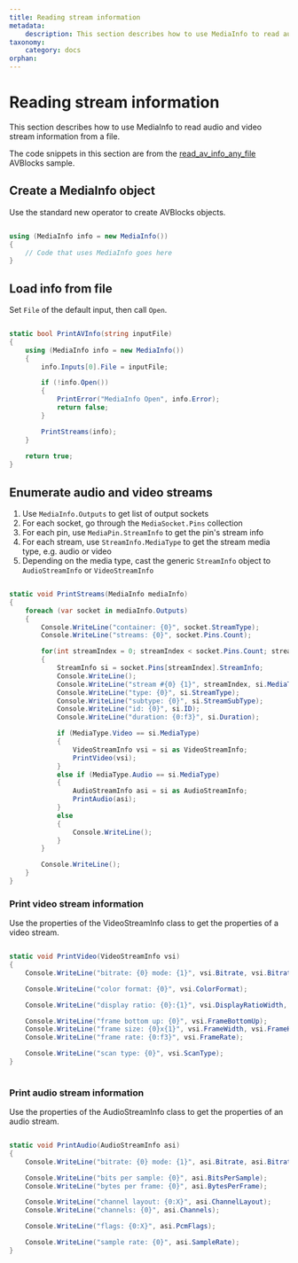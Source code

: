 ```yaml
---
title: Reading stream information
metadata:
    description: This section describes how to use MediaInfo to read audio and video stream information from a file.
taxonomy:
    category: docs
orphan:
---
```


# Reading stream information

This section describes how to use MediaInfo to read audio and video stream information from a file.

The code snippets in this section are from the [read_av_info_any_file](https://github.com/avblocks/avblocks-samples/tree/main/windows/net/samples/read_av_info_any_file) AVBlocks sample.

<!-- end of list -->

## Create a MediaInfo object

Use the standard new operator to create AVBlocks objects.

``` csharp

using (MediaInfo info = new MediaInfo())
{
    // Code that uses MediaInfo goes here
}

```
## Load info from file

Set `File` of the default input, then call `Open`.

``` csharp

static bool PrintAVInfo(string inputFile)
{
    using (MediaInfo info = new MediaInfo())
    {
        info.Inputs[0].File = inputFile;

        if (!info.Open())
        {
            PrintError("MediaInfo Open", info.Error);
            return false;
        }

        PrintStreams(info);
    }
    
    return true;
}

```

## Enumerate audio and video streams

1. Use `MediaInfo.Outputs` to get list of output sockets
2. For each socket, go through the `MediaSocket.Pins` collection 
3. For each pin, use `MediaPin.StreamInfo` to get the pin's stream info
3. For each stream, use `StreamInfo.MediaType` to get the stream media type, e.g. audio or video
4. Depending on the media type, cast the generic `StreamInfo` object to `AudioStreamInfo` or `VideoStreamInfo`

<!-- end of list -->

``` csharp

static void PrintStreams(MediaInfo mediaInfo)
{
    foreach (var socket in mediaInfo.Outputs)
    {
        Console.WriteLine("container: {0}", socket.StreamType);
        Console.WriteLine("streams: {0}", socket.Pins.Count);

        for(int streamIndex = 0; streamIndex < socket.Pins.Count; streamIndex++)
        {
            StreamInfo si = socket.Pins[streamIndex].StreamInfo;
            Console.WriteLine();
            Console.WriteLine("stream #{0} {1}", streamIndex, si.MediaType);
            Console.WriteLine("type: {0}", si.StreamType);
            Console.WriteLine("subtype: {0}", si.StreamSubType);
            Console.WriteLine("id: {0}", si.ID);
            Console.WriteLine("duration: {0:f3}", si.Duration);

            if (MediaType.Video == si.MediaType)
            {
                VideoStreamInfo vsi = si as VideoStreamInfo;
                PrintVideo(vsi);
            }
            else if (MediaType.Audio == si.MediaType)
            {
                AudioStreamInfo asi = si as AudioStreamInfo;
                PrintAudio(asi);
            }
            else
            {
                Console.WriteLine();
            }
        }

        Console.WriteLine();
    }
}

```

### Print video stream information

Use the properties of the VideoStreamInfo class to get the properties of a video stream.

``` csharp

static void PrintVideo(VideoStreamInfo vsi)
{
    Console.WriteLine("bitrate: {0} mode: {1}", vsi.Bitrate, vsi.BitrateMode);

    Console.WriteLine("color format: {0}", vsi.ColorFormat);

    Console.WriteLine("display ratio: {0}:{1}", vsi.DisplayRatioWidth, vsi.DisplayRatioHeight);

    Console.WriteLine("frame bottom up: {0}", vsi.FrameBottomUp);
    Console.WriteLine("frame size: {0}x{1}", vsi.FrameWidth, vsi.FrameHeight);
    Console.WriteLine("frame rate: {0:f3}", vsi.FrameRate);

    Console.WriteLine("scan type: {0}", vsi.ScanType);
}
        
```

### Print audio stream information

Use the properties of the AudioStreamInfo class to get the properties of an audio stream.

``` csharp

static void PrintAudio(AudioStreamInfo asi)
{
    Console.WriteLine("bitrate: {0} mode: {1}", asi.Bitrate, asi.BitrateMode);

    Console.WriteLine("bits per sample: {0}", asi.BitsPerSample);
    Console.WriteLine("bytes per frame: {0}", asi.BytesPerFrame);

    Console.WriteLine("channel layout: {0:X}", asi.ChannelLayout);
    Console.WriteLine("channels: {0}", asi.Channels);

    Console.WriteLine("flags: {0:X}", asi.PcmFlags);

    Console.WriteLine("sample rate: {0}", asi.SampleRate);
}

```

